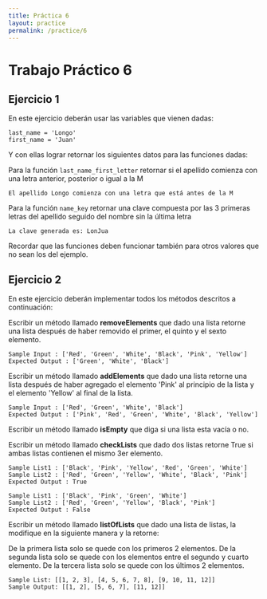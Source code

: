 ```yaml
---
title: Práctica 6
layout: practice
permalink: /practice/6
---
```


# Trabajo Práctico 6


## Ejercicio 1


En este ejercicio deberán usar las variables que vienen dadas:
```
last_name = 'Longo'
first_name = 'Juan'
```

Y con ellas lograr retornar los siguientes datos para las funciones dadas:

Para la función `last_name_first_letter` retornar si el apellido comienza con una letra anterior, posterior o igual a la M
```
El apellido Longo comienza con una letra que está antes de la M
```
Para la función `name_key` retornar una clave compuesta por las 3 primeras letras del apellido seguido del nombre sin la última letra
```
La clave generada es: LonJua
```


Recordar que las funciones deben funcionar también para otros valores que no sean los del ejemplo. 
## Ejercicio 2

En este ejercicio deberán implementar todos los métodos descritos a continuación:

Escribir un método llamado **removeElements** que dado una lista retorne una lista después de haber removido el primer, el quinto y el sexto elemento.

```
Sample Input : ['Red', 'Green', 'White', 'Black', 'Pink', 'Yellow']
Expected Output : ['Green', 'White', 'Black']
```

Escribir un método llamado **addElements** que dado una lista retorne una lista después de 
haber agregado el elemento 'Pink' al principio de la lista y el elemento 'Yellow' al final de la lista.

```
Sample Input : ['Red', 'Green', 'White', 'Black']
Expected Output : ['Pink', 'Red', 'Green', 'White', 'Black', 'Yellow']
```

Escribir un método llamado **isEmpty** que diga si una lista esta vacía o no.

Escribir un método llamado **checkLists** que dado dos listas retorne True si ambas listas contienen el mismo 3er elemento.

```
Sample List1 : ['Black', 'Pink', 'Yellow', 'Red', 'Green', 'White']
Sample List2 : ['Red', 'Green', 'Yellow', 'White', 'Black', 'Pink']
Expected Output : True

Sample List1 : ['Black', 'Pink', 'Green', 'White']
Sample List2 : ['Red', 'Green', 'Yellow', 'Black', 'Pink']
Expected Output : False
```

Escribir un método llamado **listOfLists** que dado una lista de listas, la modifique en la siguiente manera y la retorne:

De la primera lista solo se quede con los primeros 2 elementos.
De la segunda lista solo se quede con los elementos entre el segundo y cuarto elemento.
De la tercera lista solo se quede con los últimos 2 elementos.

```
Sample List: [[1, 2, 3], [4, 5, 6, 7, 8], [9, 10, 11, 12]]
Sample Output: [[1, 2], [5, 6, 7], [11, 12]]
```
